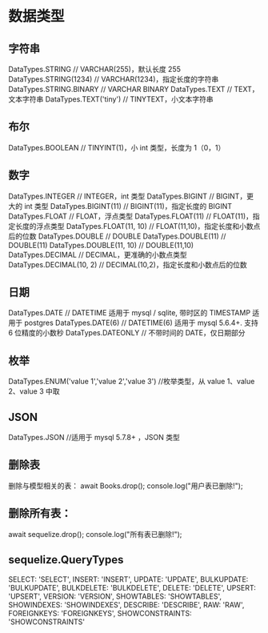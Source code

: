 # 数据类型

## 字符串

DataTypes.STRING // VARCHAR(255)，默认长度 255
DataTypes.STRING(1234) // VARCHAR(1234)，指定长度的字符串
DataTypes.STRING.BINARY // VARCHAR BINARY
DataTypes.TEXT // TEXT，文本字符串
DataTypes.TEXT('tiny') // TINYTEXT，小文本字符串

## 布尔

DataTypes.BOOLEAN // TINYINT(1)，小 int 类型，长度为 1（0，1）

## 数字

DataTypes.INTEGER // INTEGER，int 类型
DataTypes.BIGINT // BIGINT，更大的 int 类型
DataTypes.BIGINT(11) // BIGINT(11)，指定长度的 BIGINT
DataTypes.FLOAT // FLOAT，浮点类型
DataTypes.FLOAT(11) // FLOAT(11)，指定长度的浮点类型
DataTypes.FLOAT(11, 10) // FLOAT(11,10)，指定长度和小数点后的位数
DataTypes.DOUBLE // DOUBLE
DataTypes.DOUBLE(11) // DOUBLE(11)
DataTypes.DOUBLE(11, 10) // DOUBLE(11,10)
DataTypes.DECIMAL // DECIMAL，更准确的小数点类型
DataTypes.DECIMAL(10, 2) // DECIMAL(10,2)，指定长度和小数点后的位数

## 日期

DataTypes.DATE // DATETIME 适用于 mysql / sqlite, 带时区的 TIMESTAMP 适用于 postgres
DataTypes.DATE(6) // DATETIME(6) 适用于 mysql 5.6.4+. 支持 6 位精度的小数秒
DataTypes.DATEONLY // 不带时间的 DATE，仅日期部分

## 枚举

DataTypes.ENUM('value 1','value 2','value 3') //枚举类型，从 value 1、value 2、value 3 中取

## JSON

DataTypes.JSON //适用于 mysql 5.7.8+ ，JSON 类型

## 删除表

删除与模型相关的表：
await Books.drop();
console.log("用户表已删除!");

## 删除所有表：

await sequelize.drop();
console.log("所有表已删除!");

## sequelize.QueryTypes

SELECT: 'SELECT',
INSERT: 'INSERT',
UPDATE: 'UPDATE',
BULKUPDATE: 'BULKUPDATE',
BULKDELETE: 'BULKDELETE',
DELETE: 'DELETE',
UPSERT: 'UPSERT',
VERSION: 'VERSION',
SHOWTABLES: 'SHOWTABLES',
SHOWINDEXES: 'SHOWINDEXES',
DESCRIBE: 'DESCRIBE',
RAW: 'RAW',
FOREIGNKEYS: 'FOREIGNKEYS',
SHOWCONSTRAINTS: 'SHOWCONSTRAINTS'
